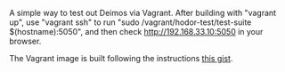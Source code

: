 A simple way to test out Deimos via Vagrant.  After building with "vagrant up", use "vagrant ssh" to run "sudo /vagrant/hodor-test/test-suite $(hostname):5050", and then check http://192.168.33.10:5050 in your browser.

The Vagrant image is built following the instructions [this gist](https://gist.github.com/solidsnack/10944095).
